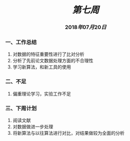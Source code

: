 # $$第七周 $$
### $$2018年07月20日$$

### 一、工作总结
1. 对数据的特征重要性进行了比对分析
2. 分析了先前论文数据处理方面的不合理性
3. 学习新算法，和新工具的使用

### 二、不足
1. 偏重理论学习，实验工作不足

### 三、下周计划
1. 阅读文献
2. 对数据做进一步处理
3. 将新算法与以往算法进行对比，对结果做较为全面的分析




